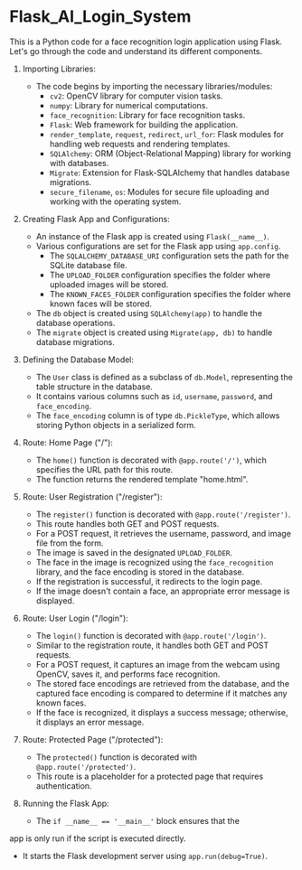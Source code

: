 ﻿# Flask_AI_Login_System

This is a Python code for a face recognition login application using Flask. Let's go through the code and understand its different components.

1. Importing Libraries:
   - The code begins by importing the necessary libraries/modules:
     - `cv2`: OpenCV library for computer vision tasks.
     - `numpy`: Library for numerical computations.
     - `face_recognition`: Library for face recognition tasks.
     - `Flask`: Web framework for building the application.
     - `render_template`, `request`, `redirect`, `url_for`: Flask modules for handling web requests and rendering templates.
     - `SQLAlchemy`: ORM (Object-Relational Mapping) library for working with databases.
     - `Migrate`: Extension for Flask-SQLAlchemy that handles database migrations.
     - `secure_filename`, `os`: Modules for secure file uploading and working with the operating system.

2. Creating Flask App and Configurations:
   - An instance of the Flask app is created using `Flask(__name__)`.
   - Various configurations are set for the Flask app using `app.config`.
     - The `SQLALCHEMY_DATABASE_URI` configuration sets the path for the SQLite database file.
     - The `UPLOAD_FOLDER` configuration specifies the folder where uploaded images will be stored.
     - The `KNOWN_FACES_FOLDER` configuration specifies the folder where known faces will be stored.
   - The `db` object is created using `SQLAlchemy(app)` to handle the database operations.
   - The `migrate` object is created using `Migrate(app, db)` to handle database migrations.

3. Defining the Database Model:
   - The `User` class is defined as a subclass of `db.Model`, representing the table structure in the database.
   - It contains various columns such as `id`, `username`, `password`, and `face_encoding`.
   - The `face_encoding` column is of type `db.PickleType`, which allows storing Python objects in a serialized form.

4. Route: Home Page ("/"):
   - The `home()` function is decorated with `@app.route('/')`, which specifies the URL path for this route.
   - The function returns the rendered template "home.html".

5. Route: User Registration ("/register"):
   - The `register()` function is decorated with `@app.route('/register')`.
   - This route handles both GET and POST requests.
   - For a POST request, it retrieves the username, password, and image file from the form.
   - The image is saved in the designated `UPLOAD_FOLDER`.
   - The face in the image is recognized using the `face_recognition` library, and the face encoding is stored in the database.
   - If the registration is successful, it redirects to the login page.
   - If the image doesn't contain a face, an appropriate error message is displayed.

6. Route: User Login ("/login"):
   - The `login()` function is decorated with `@app.route('/login')`.
   - Similar to the registration route, it handles both GET and POST requests.
   - For a POST request, it captures an image from the webcam using OpenCV, saves it, and performs face recognition.
   - The stored face encodings are retrieved from the database, and the captured face encoding is compared to determine if it matches any known faces.
   - If the face is recognized, it displays a success message; otherwise, it displays an error message.

7. Route: Protected Page ("/protected"):
   - The `protected()` function is decorated with `@app.route('/protected')`.
   - This route is a placeholder for a protected page that requires authentication.

8. Running the Flask App:
   - The `if __name__ == '__main__'` block ensures that the

 app is only run if the script is executed directly.
   - It starts the Flask development server using `app.run(debug=True)`.
